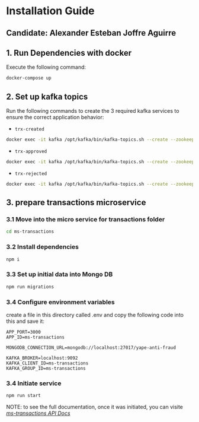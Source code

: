 # Installation Guide

## Candidate: Alexander Esteban Joffre Aguirre

## 1. Run Dependencies with docker
Execute the following command:
```bash
docker-compose up
```

## 2. Set up kafka topics

Run the following commands to create the 3 required kafka services to ensure the correct application behavior:

- `trx-created`
```bash
docker exec -it kafka /opt/kafka/bin/kafka-topics.sh --create --zookeeper zookeeper:2181 --replication-factor 1 --partitions 1 --topic trx-created
```

- `trx-approved`
```bash
docker exec -it kafka /opt/kafka/bin/kafka-topics.sh --create --zookeeper zookeeper:2181 --replication-factor 1 --partitions 1 --topic trx-approved
```

- `trx-rejected`
```bash
docker exec -it kafka /opt/kafka/bin/kafka-topics.sh --create --zookeeper zookeeper:2181 --replication-factor 1 --partitions 1 --topic trx-rejected
```

## 3. prepare transactions microservice
### 3.1 Move into the micro service for transactions folder
```bash
cd ms-transactions
```
### 3.2 Install dependencies
```bash
npm i
```
### 3.3 Set up initial data into Mongo DB
```bash
npm run migrations
```
### 3.4 Configure environment variables
create a file in this directory called .env and copy the following code into this and save it:
```
APP_PORT=3000
APP_ID=ms-transactions

MONGODB_CONNECTION_URL=mongodb://localhost:27017/yape-anti-fraud

KAFKA_BROKER=localhost:9092
KAFKA_CLIENT_ID=ms-transactions
KAFKA_GROUP_ID=ms-transactions
```
### 3.4 Initiate service
```bash
npm run start
```
NOTE: to see the full documentation, once it was initiated, you can visite *[ms-transactions API Docs](http://localhost:3000/docs)*